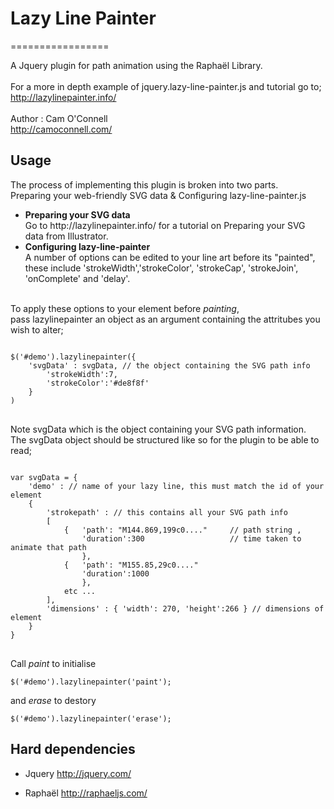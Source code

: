 <h1>Lazy Line Painter</h1>
=================

A Jquery plugin for path animation using the Raphaël Library. 
<br><br>
For a more in depth example of jquery.lazy-line-painter.js and tutorial go to;<br>
http://lazylinepainter.info/
<br><br>
Author : Cam O'Connell<br>
http://camoconnell.com/ 

<h2> Usage </h2> 
The process of implementing this plugin is broken into two parts.<br>
Preparing your web-friendly SVG data & Configuring lazy-line-painter.js<br>

<ul>
<li>
<b>Preparing your SVG data</b><br>
Go to http://lazylinepainter.info/ for a tutorial on Preparing your SVG data from Illustrator.
</li>
<li>
<b>Configuring lazy-line-painter</b><br>
A number of options can be edited to your line art before its "painted",
these include 'strokeWidth','strokeColor', 'strokeCap', 'strokeJoin', 'onComplete' and 'delay'.
</li>
</ul>
<br>
To apply these options to your element before <i>painting</i>, <br>
pass lazylinepainter an object as an argument containing the attritubes you wish to alter; 

<pre><code> 
$('#demo').lazylinepainter({  
  	'svgData' : svgData, // the object containing the SVG path info
		'strokeWidth':7,  
		'strokeColor':'#de8f8f'	
	}
) 
</code> </pre>
Note svgData which is the object containing your SVG path information.<br>
The svgData object should be structured like so for the plugin to be able to read;
<pre><code>
var svgData = { 
	'demo' : // name of your lazy line, this must match the id of your element
	{ 
		'strokepath' : // this contains all your SVG path info
		[ 
			{   'path': "M144.869,199c0...."     // path string , 
			    'duration':300                   // time taken to animate that path
			    },
			{   'path': "M155.85,29c0...."
			    'duration':1000
			    },
			etc ...
		],  
		'dimensions' : { 'width': 270, 'height':266 } // dimensions of element
	}
}
</code> </pre>

Call <i>paint</i> to initialise <br>
<code> $('#demo').lazylinepainter('paint');</code>

and <i>erase</i> to destory <br>
<code> $('#demo').lazylinepainter('erase'); </code>

 

<h2>Hard dependencies</h2>

  - Jquery 
    http://jquery.com/

  - Raphaël
    http://raphaeljs.com/
